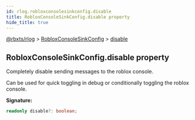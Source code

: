 ```yaml
---
id: rlog.robloxconsolesinkconfig.disable
title: RobloxConsoleSinkConfig.disable property
hide_title: true
---
```


[@rbxts/rlog](./rlog.md) &gt; [RobloxConsoleSinkConfig](./rlog.robloxconsolesinkconfig.md) &gt; [disable](./rlog.robloxconsolesinkconfig.disable.md)

## RobloxConsoleSinkConfig.disable property

Completely disable sending messages to the roblox console.

Can be used for quick toggling in debug or conditionally toggling the roblox console.

**Signature:**

```typescript
readonly disable?: boolean;
```